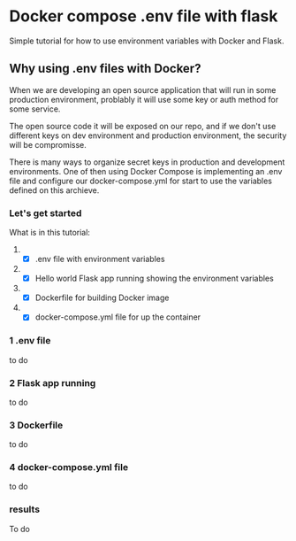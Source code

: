 # Docker compose .env file with flask
Simple tutorial for how to use environment variables with Docker and Flask.
## Why using .env files with Docker?
When we are developing an open source application that will run in some production environment, problably it will use some key or auth method for some service.


The open source code it will be exposed on our repo, and if we don't use different keys on dev environment and production environment, the security will be compromisse.

There is many ways to organize secret keys in production and development environments. One of then using Docker Compose is implementing an .env file and configure our docker-compose.yml for start to use the variables defined on this archieve.

### Let's get started

What is in this tutorial:
1. - [x] .env file with environment variables
2. - [x] Hello world Flask app running showing the environment variables
3. - [x] Dockerfile for building Docker image
4. - [x] docker-compose.yml file for up the container

### 1 .env file
to do

### 2 Flask app running
to do

### 3 Dockerfile
to do

### 4 docker-compose.yml file
to do

### results
To do